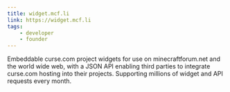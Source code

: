 ```yaml
---
title: widget.mcf.li
link: https://widget.mcf.li
tags:
    - developer
    - founder
---
```


Embeddable curse.com project widgets for use on minecraftforum.net and the world wide web, with a JSON API enabling
third parties to integrate curse.com hosting into their projects. Supporting millions of widget and API requests every
month.